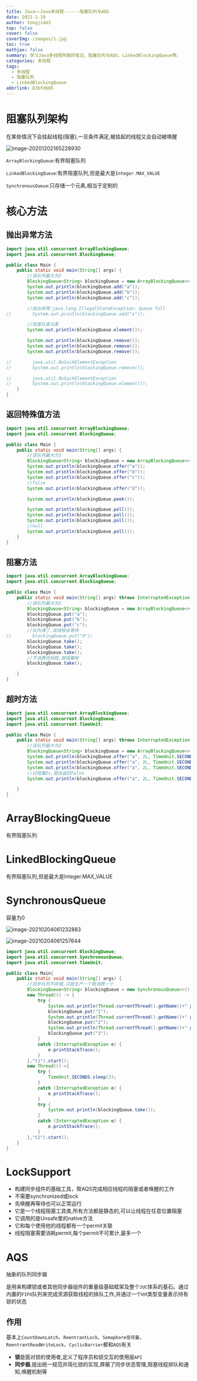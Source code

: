 ```yaml
---
title: Java——Java多线程------阻塞队列与AQS
date: 2021-1-19
author: tongji4m3
top: false
cover: false
coverImg: /images/1.jpg
toc: true
mathjax: false
summary: 学习Java多线程所做的笔记，阻塞队列与AQS、LinkedBlockingQueue等。
categories: 多线程
tags:
  - 多线程
  - 阻塞队列
  - LinkedBlockingQueue
abbrlink: 83bfd605
---
```




# 阻塞队列架构

在某些情况下会挂起线程(阻塞),一旦条件满足,被挂起的线程又会自动被唤醒

![image-20201202165228930](https://tongji4m3.oss-cn-beijing.aliyuncs.com/image-20201202165228930.png)

`ArrayBlockingQueue`:有界阻塞队列

`LinkedBlockingQueue`:有界阻塞队列,但是最大是`Integer.MAX_VALUE`

`SynchronousQueue`:只存储一个元素,相当于定制的

# 核心方法

## 抛出异常方法

```java
import java.util.concurrent.ArrayBlockingQueue;
import java.util.concurrent.BlockingQueue;

public class Main {
    public static void main(String[] args) {
        //该队列最大为3
        BlockingQueue<String> blockingQueue = new ArrayBlockingQueue<>(3);
        System.out.println(blockingQueue.add("a"));
        System.out.println(blockingQueue.add("b"));
        System.out.println(blockingQueue.add("c"));

        //抛出异常:java.lang.IllegalStateException: Queue full
//        System.out.println(blockingQueue.add("x"));

        //检查队首元素
        System.out.println(blockingQueue.element());

        System.out.println(blockingQueue.remove());
        System.out.println(blockingQueue.remove());
        System.out.println(blockingQueue.remove());

//        java.util.NoSuchElementException
//        System.out.println(blockingQueue.remove());

//        java.util.NoSuchElementException
//        System.out.println(blockingQueue.element());
    }
}
```

## 返回特殊值方法

```java
import java.util.concurrent.ArrayBlockingQueue;
import java.util.concurrent.BlockingQueue;

public class Main {
    public static void main(String[] args) {
        //该队列最大为3
        BlockingQueue<String> blockingQueue = new ArrayBlockingQueue<>(3);
        System.out.println(blockingQueue.offer("a"));
        System.out.println(blockingQueue.offer("b"));
        System.out.println(blockingQueue.offer("c"));
        //false
        System.out.println(blockingQueue.offer("d"));

        System.out.println(blockingQueue.peek());

        System.out.println(blockingQueue.poll());
        System.out.println(blockingQueue.poll());
        System.out.println(blockingQueue.poll());
        //null
        System.out.println(blockingQueue.poll());
    }
}
```

## 阻塞方法

```java
import java.util.concurrent.ArrayBlockingQueue;
import java.util.concurrent.BlockingQueue;

public class Main {
    public static void main(String[] args) throws InterruptedException {
        //该队列最大为3
        BlockingQueue<String> blockingQueue = new ArrayBlockingQueue<>(3);
        blockingQueue.put("a");
        blockingQueue.put("b");
        blockingQueue.put("c");
        //队列满了,该线程会等待
//        blockingQueue.put("d");
        blockingQueue.take();
        blockingQueue.take();
        blockingQueue.take();
        //不消费完线程,就阻塞掉
        blockingQueue.take();

    }
}
```

## 超时方法

```java
import java.util.concurrent.ArrayBlockingQueue;
import java.util.concurrent.BlockingQueue;
import java.util.concurrent.TimeUnit;

public class Main {
    public static void main(String[] args) throws InterruptedException {
        //该队列最大为3
        BlockingQueue<String> blockingQueue = new ArrayBlockingQueue<>(3);
        System.out.println(blockingQueue.offer("a", 2L, TimeUnit.SECONDS));
        System.out.println(blockingQueue.offer("a", 2L, TimeUnit.SECONDS));
        System.out.println(blockingQueue.offer("a", 2L, TimeUnit.SECONDS));
        //只阻塞2s,就会返回false
        System.out.println(blockingQueue.offer("a", 2L, TimeUnit.SECONDS));

    }
}
```

# ArrayBlockingQueue

有界阻塞队列

# LinkedBlockingQueue

有界阻塞队列,但是最大是Integer.MAX_VALUE



# SynchronousQueue

容量为0

![image-20210204061232883](https://tongji2021.oss-cn-shanghai.aliyuncs.com/img/image-20210204061232883.png)

![image-20210204061257644](https://tongji2021.oss-cn-shanghai.aliyuncs.com/img/image-20210204061257644.png)

```java
import java.util.concurrent.BlockingQueue;
import java.util.concurrent.SynchronousQueue;
import java.util.concurrent.TimeUnit;

public class Main{
    public static void main(String[] args) {
        //同步队列不存储,只能生产一个就消费一个
        BlockingQueue<String> blockingQueue = new SynchronousQueue<>();
        new Thread(() -> {
            try {
                System.out.println(Thread.currentThread().getName()+" put");
                blockingQueue.put("1");
                System.out.println(Thread.currentThread().getName()+" put");
                blockingQueue.put("2");
                System.out.println(Thread.currentThread().getName()+" put");
                blockingQueue.put("3");
            }
            catch (InterruptedException e) {
                e.printStackTrace();
            }
        },"t1").start();
        new Thread(()->{
            try {
                TimeUnit.SECONDS.sleep(3);
            }
            catch (InterruptedException e) {
                e.printStackTrace();
            }
            try {
                System.out.println(blockingQueue.take());
            }
            catch (InterruptedException e) {
                e.printStackTrace();
            }
        },"t2").start();
    }
}
```



# LockSupport

+ 构建同步组件的基础工具，帮AQS完成相应线程的阻塞或者唤醒的工作
+ 不需要synchronized或lock
+ 先唤醒再等待也可以正常运行
+ 它是一个线程阻塞工具类,所有方法都是静态的,可以让线程在任意位置阻塞
+ 它调用的是Unsafe里的native方法
+ 它和每个使用他的线程都有一个permit关联
+ 线程阻塞需要消耗permit,每个permit不可累计,最多一个

# AQS

抽象的队列同步器

是用来构建锁或者其他同步器组件的重量级基础框架及整个`JUC`体系的基石。通过内置的`FIFO`队列来完成资源获取线程的排队工作,并通过一个int类型变量表示持有锁的状态

## 作用

基本上`CountDownLatch`、`ReentrantLock`、`Semaphore信号量`、`ReentrantReadWriteLock`、`CyclicBarrier`都和`AQS`有关

+ **锁**是面对锁的使用者,定义了程序员和锁交互的使用层`API`
+ **同步器**,提出统一规范并简化锁的实现,屏蔽了同步状态管理,阻塞线程排队和通知,唤醒机制等



















